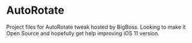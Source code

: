 # AutoRotate
Project files for AutoRotate tweak hosted by BigBoss. Looking to make it Open Source and hopefully get help improving iOS 11 version.
